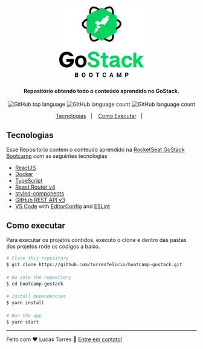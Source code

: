<h1 align="center">
    <img alt="GoSatck" src="./images/logo.png" />
    <br>
</h1>

<h4 align="center">
  Repositório obtendo todo o conteúdo aprendido no GoStack.
</h4>
<p align="center">
  <img alt="GitHub top language" src="https://img.shields.io/badge/Javascript-100%25-yellow">
  
  <img alt="GitHub language count" src="https://img.shields.io/badge/react-100%25-brightgreen">
  
  <img alt="GitHub language count" src="https://img.shields.io/badge/nodeJS-100%25-green">

  
</p>

<p align="center">
  <a href="#rocket-technologies">Tecnologias</a>&nbsp;&nbsp;&nbsp;|&nbsp;&nbsp;&nbsp;
  <a href="#como-executar">Como Executar</a>&nbsp;&nbsp;&nbsp;|&nbsp;&nbsp;&nbsp;
</p>


## Tecnologias

Esse Repositorio contem o conteudo aprendido na [RocketSeat GoStack Bootcamp](https://rocketseat.com.br/bootcamp) com as seguintes tecnologias

-  [ReactJS](https://reactjs.org/)
-  [Docker](https://www.docker.com/)
-  [TypeScript](https://www.typescriptlang.org/)
-  [React Router v4](https://github.com/ReactTraining/react-router)
-  [styled-components](https://www.styled-components.com/)
-  [GitHub REST API v3](https://developer.github.com/v3/)
-  [VS Code][vc] with [EditorConfig][vceditconfig] and [ESLint][vceslint]
  
## Como executar

Para executar os projetos contidos, executo o clone e dentro das pastas dos projetos rode os codigos a baixo.

```bash
# Clone this repository
$ git clone https://github.com/torresfelicio/bootcamp-gostack.git

# Go into the repository
$ cd bootcamp-gostack

# Install dependencies
$ yarn install

# Run the app
$ yarn start
```

---

Feito com ♥ Lucas Torres :wave: [Entre em contato!](https://www.linkedin.com/in/torresfelicio/)

[nodejs]: https://nodejs.org/
[yarn]: https://yarnpkg.com/
[vc]: https://code.visualstudio.com/
[vceditconfig]: https://marketplace.visualstudio.com/items?itemName=EditorConfig.EditorConfig
[vceslint]: https://marketplace.visualstudio.com/items?itemName=dbaeumer.vscode-eslint
